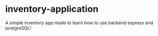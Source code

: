 # inventory-application

A simple inventory app made to learn how to use backend express and postgreSQL!
